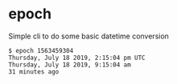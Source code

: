 # epoch
Simple cli to do some basic datetime conversion

```
$ epoch 1563459304
Thursday, July 18 2019, 2:15:04 pm UTC
Thursday, July 18 2019, 9:15:04 am
31 minutes ago
```